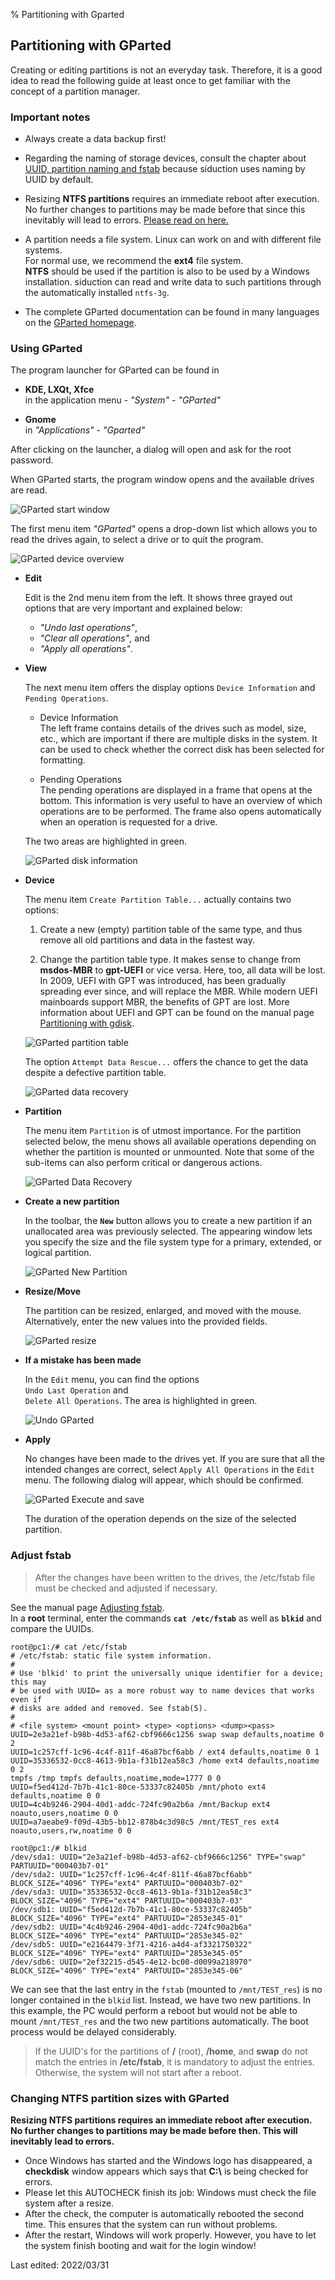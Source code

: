 % Partitioning with Gparted

## Partitioning with GParted

Creating or editing partitions is not an everyday task. Therefore, it is a good idea to read the following guide at least once to get familiar with the concept of a partition manager.

### Important notes

+ Always create a data backup first!  

+ Regarding the naming of storage devices, consult the chapter about [UUID, partition naming and fstab](0311-part-uuid_en.md#uuid---naming-of-block-devices) because siduction uses naming by UUID by default.

+ Resizing **NTFS partitions** requires an immediate reboot after execution. No further changes to partitions may be made before that since this inevitably will lead to errors.
[Please read on here.](0312-part-gparted_en.md#changing-ntfs-partition-sizes-with-gparted)

+ A partition needs a file system. Linux can work on and with different file systems.  
  For normal use, we recommend the **ext4** file system.  
  **NTFS** should be used if the partition is also to be used by a Windows installation. siduction can read and write data to such partitions through the automatically installed `ntfs-3g`.  

+ The complete GParted documentation can be found in many languages on the [GParted homepage](https://gparted.org/documentation.php).

### Using GParted

The program launcher for GParted can be found in

+ **KDE, LXQt, Xfce**  
in the application menu - *"System"* - *"GParted"*

+ **Gnome**  
in *"Applications"* - *"Gparted"*

After clicking on the launcher, a dialog will open and ask for the root password.

When GParted starts, the program window opens and the available drives are read.

![GParted start window](./images-en/gparted/gparted00-en.png)

The first menu item *"GParted"* opens a drop-down list which allows you to read the drives again, to select a drive or to quit the program.

![GParted device overview](./images-en/gparted/gparted01-en.png)

+ **Edit**

    Edit is the 2nd menu item from the left. It shows three grayed out options that are very important and explained below:  
    + *"Undo last operations"*,
    + *"Clear all operations"*, and
    + *"Apply all operations"*.

+ **View**

    The next menu item offers the display options `Device Information` and `Pending Operations`.

  + Device Information  
    The left frame contains details of the drives such as model, size, etc., which are important if there are multiple disks in the system. It can be used to check whether the correct disk has been selected for formatting.

  + Pending Operations  
    The pending operations are displayed in a frame that opens at the bottom. This information is very useful to have an overview of which operations are to be performed. The frame also opens automatically when an operation is requested for a drive.

  The two areas are highlighted in green.

    ![GParted disk information](./images-en/gparted/gparted02-en.png)

+ **Device**

  The menu item `Create Partition Table...` actually contains two options:

  1. Create a new (empty) partition table of the same type, and thus remove all old partitions and data in the fastest way.

  2. Change the partition table type. It makes sense to change from **msdos-MBR** to **gpt-UEFI** or vice versa. Here, too, all data will be lost.  
    In 2009, UEFI with GPT was introduced, has been gradually spreading ever since, and will replace the MBR. While modern UEFI mainboards support MBR, the benefits of GPT are lost. More information about UEFI and GPT can be found on the manual page [Partitioning with gdisk](0313-part-gdisk_en.md#partitioning-with-gdisk).

  ![GParted partition table](./images-en/gparted/gparted03-en.png)

  The option `Attempt Data Rescue...` offers the chance to get the data despite a defective partition table.

  ![GParted data recovery](./images-en/gparted/gparted04-en.png)

+ **Partition**

  The menu item `Partition` is of utmost importance. For the partition selected below, the menu shows all available operations depending on whether the partition is mounted or unmounted. Note that some of the sub-items can also perform critical or dangerous actions.

  ![GParted Data Recovery](./images-en/gparted/gparted07-en.png)

+ **Create a new partition**

  In the toolbar, the **`New`** button allows you to create a new partition if an unallocated area was previously selected. The appearing window lets you specify the size and the file system type for a primary, extended, or logical partition.

  ![GParted New Partition](./images-en/gparted/gparted05-en.png)

+ **Resize/Move**

  The partition can be resized, enlarged, and moved with the mouse. Alternatively, enter the new values into the provided fields.

  ![GParted resize](./images-en/gparted/gparted08-en.png)

+ **If a mistake has been made**

  In the `Edit` menu, you can find the options  
  `Undo Last Operation` and  
  `Delete All Operations`. The area is highlighted in green.

  ![Undo GParted](./images-en/gparted/gparted06-en.png)

+ **Apply**

  No changes have been made to the drives yet. If you are sure that all the intended changes are correct, select `Apply All Operations` in the `Edit` menu. The following dialog will appear, which should be confirmed.

  ![GParted Execute and save](./images-en/gparted/gparted09-en.png)

  The duration of the operation depends on the size of the selected partition.

### Adjust fstab

> After the changes have been written to the drives, the /etc/fstab file must be checked and adjusted if necessary.


See the manual page [Adjusting fstab](0311-part-uuid_en.md#the-fstab).  
In a **root** terminal, enter the commands **`cat /etc/fstab`** as well as **`blkid`** and compare the UUIDs.

~~~
root@pc1:/# cat /etc/fstab
# /etc/fstab: static file system information.
#
# Use 'blkid' to print the universally unique identifier for a device; this may
# be used with UUID= as a more robust way to name devices that works even if
# disks are added and removed. See fstab(5).
#
# <file system> <mount point> <type> <options> <dump><pass>
UUID=2e3a21ef-b98b-4d53-af62-cbf9666c1256 swap swap defaults,noatime 0 2
UUID=1c257cff-1c96-4c4f-811f-46a87bcf6abb / ext4 defaults,noatime 0 1
UUID=35336532-0cc8-4613-9b1a-f31b12ea58c3 /home ext4 defaults,noatime 0 2
tmpfs /tmp tmpfs defaults,noatime,mode=1777 0 0
UUID=f5ed412d-7b7b-41c1-80ce-53337c82405b /mnt/photo ext4 defaults,noatime 0 0
UUID=4c4b9246-2904-40d1-addc-724fc90a2b6a /mnt/Backup ext4 noauto,users,noatime 0 0
UUID=a7aeabe9-f09d-43b5-bb12-878b4c3d98c5 /mnt/TEST_res ext4 noauto,users,rw,noatime 0 0
~~~

~~~
root@pc1:/# blkid
/dev/sda1: UUID="2e3a21ef-b98b-4d53-af62-cbf9666c1256" TYPE="swap" PARTUUID="000403b7-01"
/dev/sda2: UUID="1c257cff-1c96-4c4f-811f-46a87bcf6abb" BLOCK_SIZE="4096" TYPE="ext4" PARTUUID="000403b7-02"
/dev/sda3: UUID="35336532-0cc8-4613-9b1a-f31b12ea58c3" BLOCK_SIZE="4096" TYPE="ext4" PARTUUID="000403b7-03"
/dev/sdb1: UUID="f5ed412d-7b7b-41c1-80ce-53337c82405b" BLOCK_SIZE="4096" TYPE="ext4" PARTUUID="2853e345-01"
/dev/sdb2: UUID="4c4b9246-2904-40d1-addc-724fc90a2b6a" BLOCK_SIZE="4096" TYPE="ext4" PARTUUID="2853e345-02"
/dev/sdb5: UUID="e2164479-3f71-4216-a4d4-af3321750322" BLOCK_SIZE="4096" TYPE="ext4" PARTUUID="2853e345-05"
/dev/sdb6: UUID="2ef32215-d545-4e12-bc00-d0099a218970" BLOCK_SIZE="4096" TYPE="ext4" PARTUUID="2853e345-06"
~~~

We can see that the last entry in the `fstab` (mounted to `/mnt/TEST_res`) is no longer contained in the `blkid` list. Instead, we have two new partitions. In this example, the PC would perform a reboot but would not be able to mount `/mnt/TEST_res` and the two new partitions automatically. The boot process would be delayed considerably.

> If the UUID's for the partitions of **/** (root), **/home**, and **swap** do not match the entries in **/etc/fstab**, it is mandatory to adjust the entries. Otherwise, the system will not start after a reboot.

### Changing NTFS partition sizes with GParted

**Resizing NTFS partitions requires an immediate reboot after execution. No further changes to partitions may be made before then. This will inevitably lead to errors.**

* Once Windows has started and the Windows logo has disappeared, a **checkdisk** window appears which says that **C:\\** is being checked for errors.
* Please let this AUTOCHECK finish its job: Windows must check the file system after a resize.
* After the check, the computer is automatically rebooted the second time. This ensures that the system can run without problems.
* After the restart, Windows will work properly. However, you have to let the system finish booting and wait for the login window!

<div id="rev">Last edited: 2022/03/31</div>
